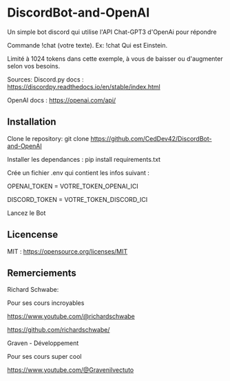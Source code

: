 # DiscordBot-and-OpenAI

Un simple bot discord qui utilise l'API Chat-GPT3 d'OpenAi pour répondre

Commande !chat (votre texte). Ex: !chat Qui est Einstein.

Limité à 1024 tokens dans cette exemple, à vous de baisser ou d'augmenter selon vos besoins.

Sources:
  Discord.py docs : https://discordpy.readthedocs.io/en/stable/index.html
  
  OpenAI docs : https://openai.com/api/

## Installation

Clone le repository: git clone https://github.com/CedDev42/DiscordBot-and-OpenAI

Installer les dependances : pip install requirements.txt

Crée un fichier .env qui contient les infos suivant :

OPENAI_TOKEN = VOTRE_TOKEN_OPENAI_ICI

DISCORD_TOKEN = VOTRE_TOKEN_DISCORD_ICI

Lancez le Bot

## Licencense

MIT : https://opensource.org/licenses/MIT

## Remerciements


Richard Schwabe:

Pour ses cours incroyables

https://www.youtube.com/@richardschwabe

https://github.com/richardschwabe/

Graven - Développement

Pour ses cours super cool

https://www.youtube.com/@Gravenilvectuto
